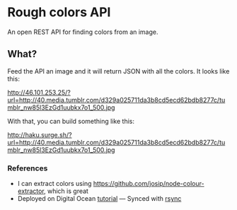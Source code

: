 # Rough colors API

An open REST API for finding colors from an image.

## What?

Feed the API an image and it will return JSON with all the colors. It looks like this:

http://46.101.253.25/?url=http://40.media.tumblr.com/d329a025711da3b8cd5ecd62bdb8277c/tumblr_nw85l3EzGd1uubkx7o1_500.jpg

With that, you can build something like this:

http://haku.surge.sh/?url=http://40.media.tumblr.com/d329a025711da3b8cd5ecd62bdb8277c/tumblr_nw85l3EzGd1uubkx7o1_500.jpg

### References

- I can extract colors using https://github.com/josip/node-colour-extractor, which is great
- Deployed on Digital Ocean [tutorial](http://antrikshy.com/blog/deploy-an-expressjs-app-on-digital-ocean-complete-succinct-guide/)
— Synced with [rsync](https://www.digitalocean.com/community/tutorials/how-to-use-rsync-to-sync-local-and-remote-directories-on-a-vps)
